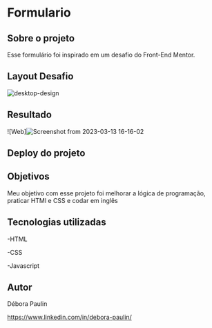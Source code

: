 # Formulario

## Sobre o projeto 
Esse formulário foi inspirado em um desafio do Front-End Mentor.

## Layout Desafio
![desktop-design](https://user-images.githubusercontent.com/113848968/224806874-403ba750-4c34-4864-9f01-5c7629497eec.jpg)

## Resultado
![Web]![Screenshot from 2023-03-13 16-16-02](https://user-images.githubusercontent.com/113848968/224808076-151e5201-909b-47d0-bef2-93644f8d63ae.png)

## Deploy do projeto 


## Objetivos
Meu objetivo com esse projeto foi melhorar a lógica de programação, praticar HTMl e CSS e codar em inglês

## Tecnologias utilizadas
-HTML 

-CSS

-Javascript

## Autor

Débora Paulin

https://www.linkedin.com/in/debora-paulin/

